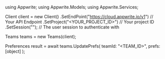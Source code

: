 using Appwrite;
using Appwrite.Models;
using Appwrite.Services;

Client client = new Client()
    .SetEndPoint("https://cloud.appwrite.io/v1") // Your API Endpoint
    .SetProject("&lt;YOUR_PROJECT_ID&gt;") // Your project ID
    .SetSession(""); // The user session to authenticate with

Teams teams = new Teams(client);

Preferences result = await teams.UpdatePrefs(
    teamId: "<TEAM_ID>",
    prefs: [object]
);